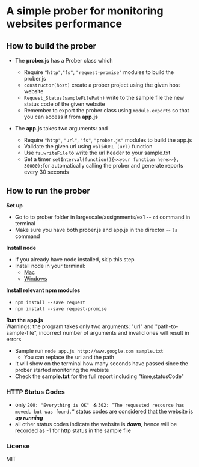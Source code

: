 
# A simple prober for monitoring websites performance

## How to build the prober
- The **prober.js** has a Prober class which
	- Require `"http"`,`"fs"`, `"request-promise"` modules to build the prober.js
  	- `constructor(host)` create a prober project using the given host website
  	- `Request_Status(sampleFilePath)` write to the sample file the new status code of the given website 
  	- Remember to export the prober class using `module.exports` so that you can access it from **app.js**

- The **app.js** takes two arguments: <url> and <path-to-sample-file>
	- Require `"http"`, `"url"`, `"fs"`, `"prober.js"` modules to build the app.js
	- Validate the given url using `validURL (url)` function 
	- Use `fs.writeFile` to write the url header to your sample.txt 
	- Set a timer `setInterval(function(){<<your function here>>}, 30000);`for automatically calling the prober and generate reports every 30 seconds


## How to run the prober
**Set up**
- Go to to prober folder in largescale/assignments/ex1 -- `cd` command in terminal
- Make sure you have both prober.js and app.js in the director  -- `ls` command 

**Install node**
- If you already have node installed, skip this step
- Install node in your terminal:
	- [Mac](https://blog.teamtreehouse.com/install-node-js-npm-mac)
	- [Windows](https://blog.teamtreehouse.com/install-node-js-npm-windows)

**Install relevant npm modules**
- `npm install --save request`
- `npm install --save request-promise`

**Run the app.js** <br/>
Warnings: the program takes only two arguments: "url" and "path-to-sample-file", incorrect number of arguments and invalid ones will result in errors
- Sample run `node app.js http://www.google.com sample.txt` 
	- You can replace the url and the path 
- It will show on the terminal how many seconds have passed since the prober started monitoring the webiste
- Check the **sample.txt** for the full report including "time,statusCode"



### HTTP Status Codes
- only `200: "Everything is OK" ` & `302: “The requested resource has moved, but was found.”` status codes are considered that the website is ***up running***
- all other status codes indicate the website is ***down***, hence will be recorded as -1 for http status in the sample file



### License
MIT
